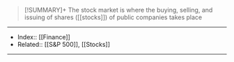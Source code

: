 > [!SUMMARY]+
> The stock market is where the buying, selling, and issuing of shares ([[stocks]]) of public companies takes place

---
- Index:: [[Finance]] 
- Related:: [[S&P 500]], [[Stocks]]
---